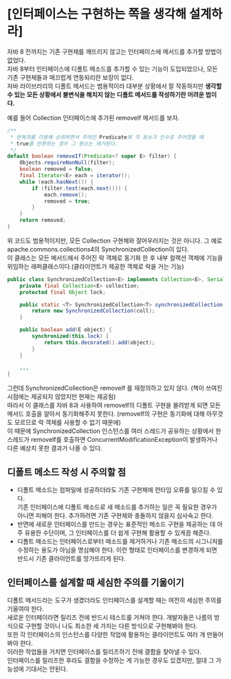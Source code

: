 # [인터페이스는 구현하는 쪽을 생각해 설계하라]

자바 8 전까지는 기존 구현체를 깨뜨리지 않고는 인터페이스에 메서드를 추가할 방법이 없었다.  
자바 8부터 인터페이스에 디폴트 메소드를 추가할 수 있는 기능이 도입되었으나, 모든 기존 구현체들과 매끄럽게 연동되리란 보장이 없다.  
자바 라이브러리의 디폴트 메서드는 범용적이라 대부분 상황에서 잘 작동하지만 **생각할 수 있는 모든 상황에서 불변식을 해치지 않는 디폴트 메서드를 작성하기란 어려운 법이다.**

예를 들어 Collection 인터페이스에 추가된 removeIf 메서드를 보자.
```JAVA
/**
 * 반복자를 이용해 순회하면서 주어진 Predicate에 각 원소가 인수로 주어졌을 때 
 * true를 반환하는 경우 그 원소는 제거된다. 
 */
default boolean removeIf(Predicate<? super E> filter) {
    Objects.requireNonNull(filter);
    boolean removed = false;
    final Iterator<E> each = iterator();
    while (each.hasNext()) {
        if (filter.test(each.next())) {
            each.remove();
            removed = true;
        }
    }
    return removed;
}
```
위 코드도 범용적이지만, 모든 Collection 구현체와 잘어우러지는 것은 아니다. 그 예로 apache.commons.collections4의 SynchronizedCollection이 있다.  
이 클래스는 모든 메서드에서 주어진 락 객체로 동기화 한 후 내부 컬랙션 객체에 기능을 위임하는 래퍼클래스이다.(클라이언트가 제공한 객체로 락을 거는 기능)
```JAVA
public class SynchronizedCollection<E> implements Collection<E>, Serializable {
    private final Collection<E> collection;
    protected final Object lock;

    public static <T> SynchronizedCollection<T> synchronizedCollection(Collection<T> coll) {
        return new SynchronizedCollection(coll);
    }

    public boolean add(E object) {
        synchronized(this.lock) {
            return this.decorated().add(object);
        }
    }

    ...
}
```
그런데 SynchronizedCollection은 removeIf 를 재정의하고 있지 않다. (책이 쓰여진 시점에는 제공되지 않았지만 현재는 제공됨)  
따라서 이 클래스를 자바 8과 사용하여 removeIf의 디폴트 구현을 물려받게 되면 모든 메서드 호출을 알아서 동기화해주지 못한다. (removeIf의 구현은 동기화에 대해 아무것도 모르므로 락 객체를 사용할 수 없기 때문에)  
이 때문에 SynchronizedCollection 인스턴스를 여러 스레드가 공유하는 상황에서 한 스레드가 removeIf를 호출하면 ConcurrentModificationException이 발생하거나 다른 예상치 못한 결과가 나올 수 있다.

## 디폴트 메소드 작성 시 주의할 점
* 디폴트 메소드는 컴파일에 성공하더라도 기존 구현체에 런타임 오류를 일으킬 수 있다.  
기존 인터페이스에 디폴트 메소드로 새 메소드를 추가하는 일은 꼭 필요한 경우가 아니면 피해야 한다. 추가하려면 기존 구현체와 충돌하지 않을지 심사숙고 한다.  
* 반면에 새로운 인터페이스를 만드는 경우는 표준적인 메소드 구현을 제공하는 데 아주 유용한 수단이며, 그 인터페이스를 더 쉽게 구현해 활용할 수 있게끔 해준다.
* 디폴트 메소드는 인터페이스로부터 메소드를 제거하거나 기존 메소드의 시그니처를 수정하는 용도가 아님을 명심해야 한다. 이런 형태로 인터페이스를 변경하게 되면 반드시 기존 클라이언트를 망가뜨리게 된다.

## 인터페이스를 설계할 때 세심한 주의를 기울이기
디폴트 메서드라는 도구가 생겼더라도 인터페이스를 설계할 때는 여전히 세심한 주의를 기울여야 한다.  
새로운 인터페이라면 릴리즈 전에 반드시 테스트를 거쳐야 한다. 개발자들은 나름의 방식으로 구현할 것이니 나도 최소한 세 가지는 다른 방식으로 구현해봐야 한다.  
또한 각 인터페이스의 인스턴스를 다양한 작업에 활용하는 클라이언트도 여러 개 만들어봐야 한다.  
이러한 작업들을 거치면 인터페이스를 릴리즈하기 전에 결함을 찾아낼 수 있다.  
인터페이스를 릴리즈한 후라도 결함을 수정하는 게 가능한 경우도 있겠지만, 절대 그 가능성에 기대서는 안된다.